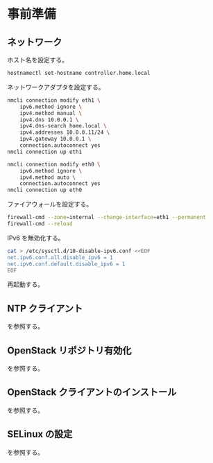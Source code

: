 # 事前準備

## ネットワーク

ホスト名を設定する。

```sh
hostnamectl set-hostname controller.home.local
```

ネットワークアダプタを設定する。

```sh
nmcli connection modify eth1 \
    ipv6.method ignore \
    ipv4.method manual \
    ipv4.dns 10.0.0.1 \
    ipv4.dns-search home.local \
    ipv4.addresses 10.0.0.11/24 \
    ipv4.gateway 10.0.0.1 \
    connection.autoconnect yes
nmcli connection up eth1

nmcli connection modify eth0 \
    ipv6.method ignore \
    ipv4.method auto \
    connection.autoconnect yes
nmcli connection up eth0
```

ファイアウォールを設定する。

```sh
firewall-cmd --zone=internal --change-interface=eth1 --permanent
firewall-cmd --reload
```

IPv6 を無効化する。

```sh
cat > /etc/sysctl.d/10-disable-ipv6.conf <<EOF
net.ipv6.conf.all.disable_ipv6 = 1
net.ipv6.conf.default.disable_ipv6 = 1
EOF
```

再起動する。

## NTP クライアント

[](../appendix/time_sync.md) を参照する。

##  OpenStack リポジトリ有効化

[](../appendix/repository_enable.md) を参照する。

##  OpenStack クライアントのインストール

[](../appendix/os_client_install.md) を参照する。

##   SELinux の設定

[](../appendix/os_selinux.md) を参照する。
